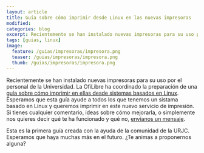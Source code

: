 ```yaml
---
layout: article
title: Guía sobre cómo imprimir desde Linux en las nuevas impresoras
modified:
categories: blog
excerpt: Recientemente se han instalado nuevas impresoras para su uso por el personal de la Universidad. La OfiLibre ha coordinado la preparación de una guía sobre cómo imprimir en ellas desde sistemas basados en Linux.
tags: [guias, linux]
image:
  feature: /guias/impresoras/impresora.png
  teaser: /guias/impresoras/impresora.png
  thumb: /guias/impresoras/impresora.png
---
```


Recientemente se han instalado nuevas impresoras para su uso por el personal de la Universidad.
La OfiLibre ha coordinado la preparación de una [guía sobre cómo imprimir en ellas desde sistemas basados en Linux](../../guias/impresoras).
Esperamos que esta guía ayude a todos los que tenemos un sistama basado en Linux
y queremos imprimir en este nuevo servicio de impresión.
Si tienes cualquier comentario, ideas sobre cómo mejorarla, o simplemente
nos quieres decir qué te ha funcionado y qué no, [envíanos un mensaje](/contacto/).

Esta es la primera guía creada con la ayuda de la comunidad de la URJC.
Esperamos que haya muchas más en el futuro. ¿Te animas a proponernos alguna?

